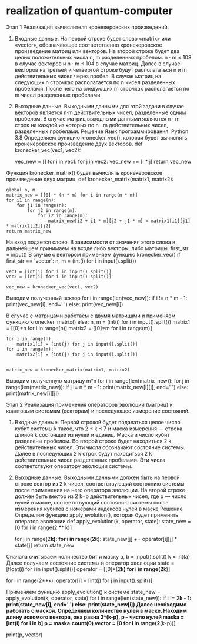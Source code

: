 # realization of quantum-computer

Этап 1
Реализация вычислителя кронекеровских произведений.
1. Входные данные. 
На первой строке будет слово «matrix» или «vector», обозначающее соответственно кронекеровское произведение матриц или векторов. На второй строке будет два целых положительных числа n, m разделенных пробелом. n · m ≤ 108 в случае векторов и n · m ≤ 104 в случае матриц. Далее в случае векторов на третьей и четвертой строке будут располагаться n и m действительных чисел через пробел. В случае матриц на следующих n строчках располагается по n чисел разделенных пробелами. После чего на следующих m строчках располагается по m чисел разделенных пробелами
2. Выходные данные.
Выходными данными для этой задачи в случае векторов является n·m действительных чисел, разделенные одним пробелом.
В случае матриц выходными данными являются n · m строк на каждой из которых по n · m действительных чисел, разделенных пробелами. 
Решение
Язык программирования: Python 3.8
Определяем функцию kronecker_vec(), которая будет вычислять кронекеровское произведение двух векторов.
def kronecker_vec(vec1, vec2):

    vec_new = []
    for i in vec1:
        for j in vec2:
            vec_new += [i * j]
    return vec_new

Функция kronecker_matrix() будет вычислять кронекеровское произведение двух матриц.
def kronecker_matrix(matrix1, matrix2):

    global n, m
    matrix_new = [[0] * (n * m) for i in range(n * m)]
    for i1 in range(n):
        for j1 in range(n):
            for j2 in range(m):
                for i2 in range(m):
                    matrix_new[i2 + i1 * m][j2 + j1 * m] = matrix1[i1][j1] * matrix2[i2][j2]
    return matrix_new

На вход подается слово. В зависимости от значения этого слова в дальнейшем принимаем на входе либо векторы, либо матрицы.
first_str = input()
В случае с вектором применяем функцию kronecker_vec()
if first_str == 'vector':
    n, m = (int(i) for i in input().split())

    vec1 = [int(i) for i in input().split()]
    vec2 = [int(i) for i in input().split()]

    vec_new = kronecker_vec(vec1, vec2)
Выводим полученный вектор
    for i in range(len(vec_new)):
        if i != n * m - 1:
            print(vec_new[i], end=' ')
        else:
            print(vec_new[i])

В случае с матрицами работаем с двумя матрицами и применяем функцию kronecker_matrix()
else:
    n, m = (int(i) for i in input().split())
    matrix1 = [[0]*n for i in range(n)]
    matrix2 = [[0]*m for i in range(m)]

    for i in range(n):
        matrix1[i] = [int(j) for j in input().split()]
    for i in range(m):
        matrix2[i] = [int(j) for j in input().split()]


    matrix_new = kronecker_matrix(matrix1, matrix2)
Выводим полученную матрицу m*n
    for i in range(len(matrix_new)):
        for j in range(len(matrix_new)):
            if j != n * m - 1:
                print(matrix_new[i][j], end=' ')
            else:
                print(matrix_new[i][j])

Этап 2
Реализация применения операторов эволюции (матриц) к квантовым системам (векторам) и последующее измерение состояний.

1. Входные данные. Первой строкой будет подаваться целое число кубит системы k такое, что 2 ≤ k ≤ 7 и маска измерения — строка длиной k состоящей из нулей и единиц. Маска и число кубит разделены пробелом. Во второй строке будет находиться 2 k действительных чисел. Эти числа обозначают состояние системы. Далее в последующих 2 k строк будут находиться 2 k действительных чисел разделенных пробелами. Эти числа соответствуют оператору эволюции системы.
2. Выходные данные. Выходными данными должен быть на первой строке вектор из 2 k чисел, соответствующий состоянию системы после применения на него оператора эволюции. На второй строке должен быть вектор из 2 k−p действительных чисел, где p — число нулей в маске, соответствующий состоянию системы после измерения кубитов с номерами индексов нулей в маске
Решение
Определим функцию apply_evolution(), которая будет применять оператор эволюции
def apply_evolution(k, operator, state):
    state_new = [0 for i in range(2 ** k)]

    for j in range(2**k):
        for i in range(2**k):
            state_new[j] += operator[i][j] * state[j]
    return state_new

Сначала считываем количество бит и маску
a, b = input().split()
k = int(a)
Далее получаем состояние системы и оператор эволюции
state = [float(i) for i in input().split()]
operator = [[0]*(2**k) for i in range(2**k)]

for i in range(2**k):
    operator[i] = [int(j) for j in input().split()]

Применяем функцию apply_evolution() к системе
state_new = apply_evolution(k, operator, state)
for i in range(len(state_new)):
    if i != 2**k - 1:
        print(state_new[i], end=' ')
    else:
        print(state_new[i])
Далее необходимо работать с маской. Определяем количество нулей в маске. Находим длину искомого вектора, она равна 2^(k-p), p – число нулей
maska = [int(i) for i in b]
p = maska.count(0)
vector = [0 for i in range(2**(k-p))]

print(p, vector)


